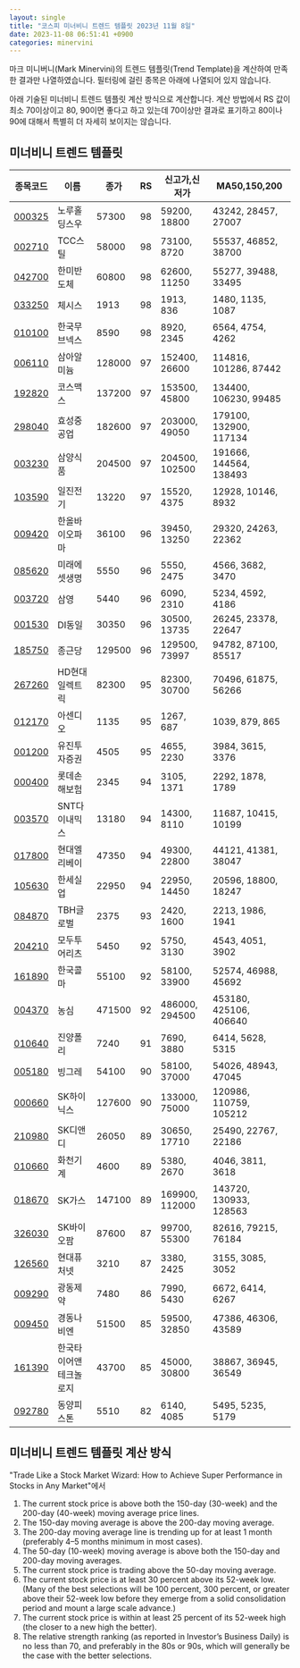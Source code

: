 ```yaml
---
layout: single
title: "코스피 미너비니 트렌드 템플릿 2023년 11월 8일"
date: 2023-11-08 06:51:41 +0900
categories: minervini
---
```

마크 미니버니(Mark Minervini)의 트렌드 템플릿(Trend Template)을 계산하여 만족한 결과만 나열하였습니다. 필터링에 걸린 종목은 아래에 나열되어 있지 않습니다.

아래 기술된 미너비니 트렌드 템플릿 계산 방식으로 계산합니다. 계산 방법에서 RS 값이 최소 70이상이고 80, 90이면 좋다고 하고 있는데 70이상만 결과로 표기하고 80이나 90에 대해서 특별히 더 자세히 보이지는 않습니다.

## 미너비니 트렌드 템플릿

|종목코드|이름|종가|RS|신고가,신저가|MA50,150,200|
|------|---|---|--|---------|------------|
|[000325](https://finance.daum.net/quotes/A000325)|노루홀딩스우|57300|98|59200, 18800|43242, 28457, 27007|
|[002710](https://finance.daum.net/quotes/A002710)|TCC스틸|58000|98|73100, 8720|55537, 46852, 38700|
|[042700](https://finance.daum.net/quotes/A042700)|한미반도체|60800|98|62600, 11250|55277, 39488, 33495|
|[033250](https://finance.daum.net/quotes/A033250)|체시스|1913|98|1913, 836|1480, 1135, 1087|
|[010100](https://finance.daum.net/quotes/A010100)|한국무브넥스|8590|98|8920, 2345|6564, 4754, 4262|
|[006110](https://finance.daum.net/quotes/A006110)|삼아알미늄|128000|97|152400, 26600|114816, 101286, 87442|
|[192820](https://finance.daum.net/quotes/A192820)|코스맥스|137200|97|153500, 45800|134400, 106230, 99485|
|[298040](https://finance.daum.net/quotes/A298040)|효성중공업|182600|97|203000, 49050|179100, 132900, 117134|
|[003230](https://finance.daum.net/quotes/A003230)|삼양식품|204500|97|204500, 102500|191666, 144564, 138493|
|[103590](https://finance.daum.net/quotes/A103590)|일진전기|13220|97|15520, 4375|12928, 10146, 8932|
|[009420](https://finance.daum.net/quotes/A009420)|한올바이오파마|36100|96|39450, 13250|29320, 24263, 22362|
|[085620](https://finance.daum.net/quotes/A085620)|미래에셋생명|5550|96|5550, 2475|4566, 3682, 3470|
|[003720](https://finance.daum.net/quotes/A003720)|삼영|5440|96|6090, 2310|5234, 4592, 4186|
|[001530](https://finance.daum.net/quotes/A001530)|DI동일|30350|96|30500, 13735|26245, 23378, 22647|
|[185750](https://finance.daum.net/quotes/A185750)|종근당|129500|96|129500, 73997|94782, 87100, 85517|
|[267260](https://finance.daum.net/quotes/A267260)|HD현대일렉트릭|82300|95|82300, 30700|70496, 61875, 56266|
|[012170](https://finance.daum.net/quotes/A012170)|아센디오|1135|95|1267, 687|1039, 879, 865|
|[001200](https://finance.daum.net/quotes/A001200)|유진투자증권|4505|95|4655, 2230|3984, 3615, 3376|
|[000400](https://finance.daum.net/quotes/A000400)|롯데손해보험|2345|94|3105, 1371|2292, 1878, 1789|
|[003570](https://finance.daum.net/quotes/A003570)|SNT다이내믹스|13180|94|14300, 8110|11687, 10415, 10199|
|[017800](https://finance.daum.net/quotes/A017800)|현대엘리베이|47350|94|49300, 22800|44121, 41381, 38047|
|[105630](https://finance.daum.net/quotes/A105630)|한세실업|22950|94|22950, 14450|20596, 18800, 18247|
|[084870](https://finance.daum.net/quotes/A084870)|TBH글로벌|2375|93|2420, 1600|2213, 1986, 1941|
|[204210](https://finance.daum.net/quotes/A204210)|모두투어리츠|5450|92|5750, 3130|4543, 4051, 3902|
|[161890](https://finance.daum.net/quotes/A161890)|한국콜마|55100|92|58100, 33900|52574, 46988, 45692|
|[004370](https://finance.daum.net/quotes/A004370)|농심|471500|92|486000, 294500|453180, 425106, 406640|
|[010640](https://finance.daum.net/quotes/A010640)|진양폴리|7240|91|7690, 3880|6414, 5628, 5315|
|[005180](https://finance.daum.net/quotes/A005180)|빙그레|54100|90|58100, 37000|54026, 48943, 47045|
|[000660](https://finance.daum.net/quotes/A000660)|SK하이닉스|127600|90|133000, 75000|120986, 110759, 105212|
|[210980](https://finance.daum.net/quotes/A210980)|SK디앤디|26050|89|30650, 17710|25490, 22767, 22186|
|[010660](https://finance.daum.net/quotes/A010660)|화천기계|4600|89|5380, 2670|4046, 3811, 3618|
|[018670](https://finance.daum.net/quotes/A018670)|SK가스|147100|89|169900, 112000|143720, 130933, 128563|
|[326030](https://finance.daum.net/quotes/A326030)|SK바이오팜|87600|87|99700, 55300|82616, 79215, 76184|
|[126560](https://finance.daum.net/quotes/A126560)|현대퓨처넷|3210|87|3380, 2425|3155, 3085, 3052|
|[009290](https://finance.daum.net/quotes/A009290)|광동제약|7480|86|7990, 5430|6672, 6414, 6267|
|[009450](https://finance.daum.net/quotes/A009450)|경동나비엔|51500|85|59500, 32850|47386, 46306, 43589|
|[161390](https://finance.daum.net/quotes/A161390)|한국타이어앤테크놀로지|43700|85|45000, 30800|38867, 36945, 36549|
|[092780](https://finance.daum.net/quotes/A092780)|동양피스톤|5510|82|6140, 4085|5495, 5235, 5179|

## 미너비니 트렌드 템플릿 계산 방식

"Trade Like a Stock Market Wizard: How to Achieve Super Performance in Stocks in Any Market"에서

 1. The current stock price is above both the 150-day (30-week) and the 200-day (40-week) moving average price lines.
 1. The 150-day moving average is above the 200-day moving average.
 1. The 200-day moving average line is trending up for at least 1 month (preferably 4–5 months minimum in most cases).
 1. The 50-day (10-week) moving average is above both the 150-day and 200-day moving averages.
 1. The current stock price is trading above the 50-day moving average.
 1. The current stock price is at least 30 percent above its 52-week low. (Many of the best selections will be 100 percent, 300 percent, or greater above their 52-week low before they emerge from a solid consolidation period and mount a large scale advance.)
 1. The current stock price is within at least 25 percent of its 52-week high (the closer to a new high the better).
 1. The relative strength ranking (as reported in Investor’s Business Daily) is no less than 70, and preferably in the 80s or 90s, which will generally be the case with the better selections.
